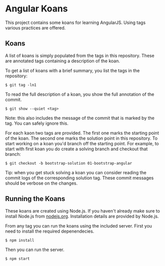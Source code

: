# Angular Koans

This project contains some koans for learning AngularJS. Using tags various practices are offered.

## Koans

A list of koans is simply populated from the tags in this repository. These are annotated tags containing a description of the koan.

To get a list of koans with a brief summary, you list the tags in the repository:

    $ git tag -ln1

To read the full description of a koan, you show the full annotation of the commit.

    $ git show --quiet <tag>

Note: this also includes the message of the commit that is marked by the tag. You can safely ignore this.

For each kaon two tags are provided. The first one marks the starting point of the koan. The second one marks the solution point in this repository. To start working on a koan you'd branch off the starting point. For example, to start with first koan you do create a solving branch and checkout that branch:

    $ git checkout -b bootstrap-solution 01-bootstrap-angular

Tip: when you get stuck solving a koan you can consider reading the commit logs of the corresponding solution tag. These commit messages should be verbose on the changes.

## Running the Koans

These koans are created using Node.js. If you haven't already make sure to install Node.js from [nodejs.org](http://nodejs.org/). Installation details are provided by Node.js.

From any tag you can run the koans using the included server. First you need to install the required depenendecies.

    $ npm install

Then you can run the server.

    $ npm start

